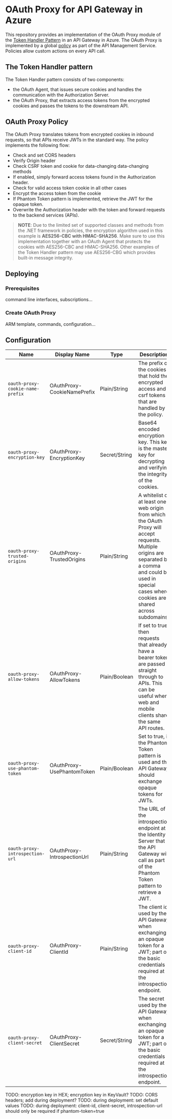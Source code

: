 # OAuth Proxy for API Gateway in Azure
This repository provides an implementation of the OAuth Proxy module of the [Token Handler Pattern](https://curity.io/resources/learn/the-token-handler-pattern/) in an API Gateway in Azure. The OAuth Proxy is implemented by a global [policy](https://docs.microsoft.com/en-us/azure/api-management/api-management-howto-policies) as part of the API Management Service. Policies allow custom actions on every API call.

## The Token Handler pattern
The Token Handler pattern consists of two components:

* the OAuth Agent, that issues secure cookies and handles the communication with the Authorization Server.
* the OAuth Proxy, that extracts access tokens from the encrypted cookies and passes the tokens to the downstream API.

## OAuth Proxy Policy
The OAuth Proxy translates tokens from encrypted cookies in inbound requests, so that APIs receive JWTs in the standard way.
The policy implements the following flow:

* Check and set CORS headers
* Verify Origin header
* Check CSRF token and cookie for data-changing data-changing methods
* If enabled, simply forward access tokens found in the Authorization header.
* Check for valid access token cookie in all other cases
* Encrypt the access token from the cookie
* If Phantom Token pattern is implemented, retrieve the JWT for the opaque token.
* Overwrite the Authorization header with the token and forward requests to the backend services (APIs).

> **NOTE**: Due to the limited set of supported classes and methods from the .NET framework in policies, the encryption algorithm used in this example is **AES256-CBC with HMAC-SHA256**. Make sure to use this implementation together with an OAuth Agent that protects the cookies with AES256-CBC and HMAC-SHA256. Other examples of the Token Handler pattern may use AES256-CBG which provides built-in message integrity.

## Deploying

### Prerequisites
command line interfaces, subscriptions...

### Create OAuth Proxy
ARM template, commands, configuration...

## Configuration
| Name | Display Name | Type | Description |
|------|--------------|------|-------------|
| `oauth-proxy-cookie-name-prefix` | OAuthProxy-CookieNamePrefix | Plain/String | The prefix of the cookies that hold the encrypted access and csrf tokens that are handled by the policy. |
| `oauth-proxy-encryption-key` | OAuthProxy-EncryptionKey | Secret/String | Base64 encoded encryption key. This key is the master key for decrypting and verifying the integrity of the cookies. |
| `oauth-proxy-trusted-origins` | OAuthProxy-TrustedOrigins | Plain/String | A whitelist of at least one web origin from which the OAuth Proxy will accept requests. Multiple origins are separated by a comma and could be used in special cases where cookies are shared across subdomains. |
| `oauth-proxy-allow-tokens` | OAuthProxy-AllowTokens | Plain/Boolean | If set to true, then requests that already have a bearer token are passed straight through to APIs. This can be useful when web and mobile clients share the same API routes. |
| `oauth-proxy-use-phantom-token` | OAuthProxy-UsePhantomToken | Plain/Boolean | Set to true, if the Phantom Token pattern is used and the API Gateway should exchange opaque tokens for JWTs. |
| `oauth-proxy-introspection-url` | OAuthProxy-IntrospectionUrl | Plain/String | The URL of the introspection endpoint at the Identity Server that the API Gateway will call as part of the Phantom Token pattern to retrieve a JWT.
| `oauth-proxy-client-id` | OAuthProxy-ClientId | Plain/String | The client id used by the API Gateway when exchanging an opaque token for a JWT; part of the basic credentials required at the introspection endpoint. |
| `oauth-proxy-client-secret` | OAuthProxy-ClientSecret | Secret/String | The secret used by the API Gateway when exchanging an opaque token for a JWT; part of the basic credentials required at the introspection endpoint. |

TODO: encryption key in HEX; encryption key in KeyVault?
TODO: CORS headers; add during deployment?
TODO: during deployment: set default values
TODO: during deployment: client-id, client-secret, introspection-url should only be required if phantom-token=true
